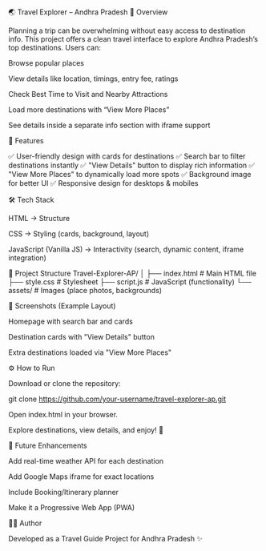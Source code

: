 🌏 Travel Explorer – Andhra Pradesh
📌 Overview

Planning a trip can be overwhelming without easy access to destination info.
This project offers a clean travel interface to explore Andhra Pradesh’s top destinations.
Users can:

Browse popular places

View details like location, timings, entry fee, ratings

Check Best Time to Visit and Nearby Attractions

Load more destinations with “View More Places”

See details inside a separate info section with iframe support

🚀 Features

✅ User-friendly design with cards for destinations
✅ Search bar to filter destinations instantly
✅ "View Details" button to display rich information
✅ "View More Places" to dynamically load more spots
✅ Background image for better UI
✅ Responsive design for desktops & mobiles

🛠️ Tech Stack

HTML → Structure

CSS → Styling (cards, background, layout)

JavaScript (Vanilla JS) → Interactivity (search, dynamic content, iframe integration)

📂 Project Structure
Travel-Explorer-AP/
│
├── index.html   # Main HTML file
├── style.css    # Stylesheet
├── script.js    # JavaScript (functionality)
└── assets/      # Images (place photos, backgrounds)

📸 Screenshots (Example Layout)

Homepage with search bar and cards

Destination cards with "View Details" button

Extra destinations loaded via "View More Places"

⚙️ How to Run

Download or clone the repository:

git clone https://github.com/your-username/travel-explorer-ap.git


Open index.html in your browser.

Explore destinations, view details, and enjoy! 🎉

🔮 Future Enhancements

Add real-time weather API for each destination

Add Google Maps iframe for exact locations

Include Booking/Itinerary planner

Make it a Progressive Web App (PWA)

👨‍💻 Author

Developed as a Travel Guide Project for Andhra Pradesh ✨

